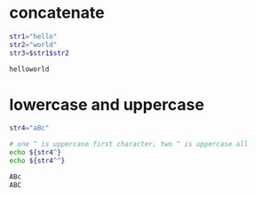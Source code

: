 # concatenate

```bash
str1="hello"
str2="world"
str3=$str1$str2
```
```bash
helloworld
```

# lowercase and uppercase

```bash
str4="aBc"

# one ^ is uppercase first character, two ^ is uppercase all
echo ${str4^}
echo ${str4^^}
```

```bash
ABc
ABC
```